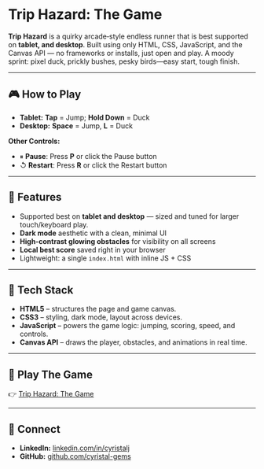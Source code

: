 # Trip Hazard: The Game


**Trip Hazard** is a quirky arcade‑style endless runner that is best supported on **tablet, and desktop**. Built using only HTML, CSS, JavaScript, and the Canvas API — no frameworks or installs, just open and play. A moody sprint: pixel duck, prickly bushes, pesky birds—easy start, tough finish. 

---

## 🎮 How to Play
- **Tablet:** **Tap** = Jump; **Hold Down** = Duck
- **Desktop:** **Space** = Jump, **L** = Duck

**Other Controls:**
- ⏸ **Pause**: Press **P** or click the Pause button  
- ↺ **Restart**: Press **R** or click the Restart button  

---

## 🚀 Features
- Supported best on **tablet and desktop** — sized and tuned for larger touch/keyboard play.  
- **Dark mode** aesthetic with a clean, minimal UI  
- **High‑contrast glowing obstacles** for visibility on all screens  
- **Local best score** saved right in your browser  
- Lightweight: a single `index.html` with inline JS + CSS  

---

## 🧰 Tech Stack
- **HTML5** – structures the page and game canvas.  
- **CSS3** – styling, dark mode, layout across devices.  
- **JavaScript** – powers the game logic: jumping, scoring, speed, and controls.  
- **Canvas API** – draws the player, obstacles, and animations in real time.  

---

## 🎯 Play The Game
👉 [Trip Hazard: The Game](https://cyristal-gems.github.io/trip-hazard/)

---

## 🔗 Connect
- **LinkedIn:** [linkedin.com/in/cyristalj](https://www.linkedin.com/in/cyristalj/)  
- **GitHub:** [github.com/cyristal-gems](https://github.com/cyristal-gems)
